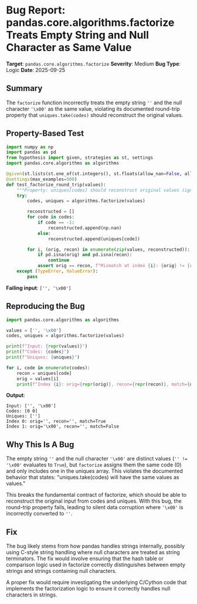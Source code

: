 # Bug Report: pandas.core.algorithms.factorize Treats Empty String and Null Character as Same Value

**Target**: `pandas.core.algorithms.factorize`
**Severity**: Medium
**Bug Type**: Logic
**Date**: 2025-09-25

## Summary

The `factorize` function incorrectly treats the empty string `''` and the null character `'\x00'` as the same value, violating its documented round-trip property that `uniques.take(codes)` should reconstruct the original values.

## Property-Based Test

```python
import numpy as np
import pandas as pd
from hypothesis import given, strategies as st, settings
import pandas.core.algorithms as algorithms

@given(st.lists(st.one_of(st.integers(), st.floats(allow_nan=False, allow_infinity=False), st.text()), min_size=0, max_size=100))
@settings(max_examples=500)
def test_factorize_round_trip(values):
    """Property: uniques[codes] should reconstruct original values (ignoring NaN sentinel)"""
    try:
        codes, uniques = algorithms.factorize(values)

        reconstructed = []
        for code in codes:
            if code == -1:
                reconstructed.append(np.nan)
            else:
                reconstructed.append(uniques[code])

        for i, (orig, recon) in enumerate(zip(values, reconstructed)):
            if pd.isna(orig) and pd.isna(recon):
                continue
            assert orig == recon, f"Mismatch at index {i}: {orig} != {recon}"
    except (TypeError, ValueError):
        pass
```

**Failing input**: `['', '\x00']`

## Reproducing the Bug

```python
import pandas.core.algorithms as algorithms

values = ['', '\x00']
codes, uniques = algorithms.factorize(values)

print(f"Input: {repr(values)}")
print(f"Codes: {codes}")
print(f"Uniques: {uniques}")

for i, code in enumerate(codes):
    recon = uniques[code]
    orig = values[i]
    print(f"Index {i}: orig={repr(orig)}, recon={repr(recon)}, match={orig == recon}")
```

**Output**:
```
Input: ['', '\x00']
Codes: [0 0]
Uniques: ['']
Index 0: orig='', recon='', match=True
Index 1: orig='\x00', recon='', match=False
```

## Why This Is A Bug

The empty string `''` and the null character `'\x00'` are distinct values (`'' != '\x00'` evaluates to `True`), but `factorize` assigns them the same code (0) and only includes one in the uniques array. This violates the documented behavior that states: "uniques.take(codes) will have the same values as values."

This breaks the fundamental contract of factorize, which should be able to reconstruct the original input from codes and uniques. With this bug, the round-trip property fails, leading to silent data corruption where `'\x00'` is incorrectly converted to `''`.

## Fix

The bug likely stems from how pandas handles strings internally, possibly using C-style string handling where null characters are treated as string terminators. The fix would involve ensuring that the hash table or comparison logic used in factorize correctly distinguishes between empty strings and strings containing null characters.

A proper fix would require investigating the underlying C/Cython code that implements the factorization logic to ensure it correctly handles null characters in strings.